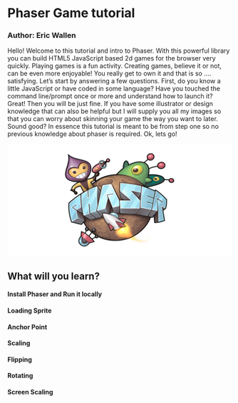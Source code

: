 
# Phaser Game tutorial

### Author: Eric Wallen

Hello! Welcome to this tutorial and intro to Phaser. With this powerful library you can build HTML5 JavaScript based 2d games for the browser very quickly. Playing games is a fun activity. Creating games, believe it or not, can be even more enjoyable! You really get to own it and that is so …. satisfying. Let’s start by answering a few questions. First, do you know a little JavaScript or have coded in some language? Have you touched the command line/prompt once or more and understand how to launch it? Great! Then you will be just fine. If you have some illustrator or design knowledge that can also be helpful but I will supply you all my images so that you can worry about skinning your game the way you want to later. Sound good? In essence this tutorial is meant to be from step one so no previous knowledge about phaser is required. Ok, lets go!  

![](phaser-logo.png)

## What will you learn?

#### Install Phaser and Run it locally

#### Loading  Sprite

#### Anchor Point

#### Scaling

#### Flipping

#### Rotating

#### Screen Scaling
